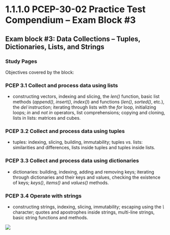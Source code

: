 # 1.1.1.0 PCEP-30-02 Practice Test Compendium – Exam Block #3

## Exam block #3: Data Collections – Tuples, Dictionaries, Lists, and Strings

### **Study Pages**

Objectives covered by the block:

### **PCEP 3.1 Collect and process data using lists**

* constructing vectors, indexing and slicing, the _len()_ function, basic list methods (_append()_, _insert()_, _index()_) and functions (_len()_, _sorted()_, etc.), the _del_ instruction; iterating through lists with the _for_ loop, initializing loops; _in_ and _not in_ operators, list comprehensions; copying and cloning, lists in lists: matrices and cubes.

### **PCEP 3.2 Collect and process data using tuples**

* tuples: indexing, slicing, building, immutability; tuples vs. lists: similarities and differences, lists inside tuples and tuples inside lists.

### **PCEP 3.3 Collect and process data using dictionaries**

* dictionaries: building, indexing, adding and removing keys; iterating through dictionaries and their keys and values, checking the existence of keys; _keys()_, _items()_ and _values()_ methods.

### **PCEP 3.4 Operate with strings**

* constructing strings, indexing, slicing, immutability; escaping using the _\\_ character; quotes and apostrophes inside strings, multi-line strings, basic string functions and methods.

![](<../../../../.gitbook/assets/Exam block #3 Data Collections – Tuples, Dictionaries, Lists, and Strings.png>)
